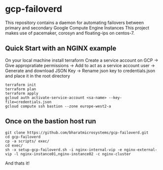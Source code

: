 # gcp-failoverd
This repository contains a daemon for automating failovers between primary and secondary Google Compute Engine Instances
This project makes use of pacemaker, corosyn and floating-ips on centos-7.

## Quick Start with an NGINX example
On your local machine install terraform
Create a service account on GCP -> Give appropratiate permissions -> Add to act as a service account user -> Generate and download JSON Key -> Rename json key to credentials.json and place it in the root directory
```
terraform init
terraform plan
terraform apply
gcloud auth activate-service-account <sa-name> --key-file=credentials.json
gcloud compute ssh bastion --zone europe-west2-a
```
## Once on the bastion host run
```
git clone https://github.com/bharatmicrosystems/gcp-failoverd.git
cd gcp-failoverd
cp -a scripts/ exec/
cd exec/
sh -x setup-gcp-failoverd.sh -i nginx-internal-vip -e nginx-external-vip -l nginx-instance01,nginx-instance02 -c nginx-cluster
```
And thats it!
